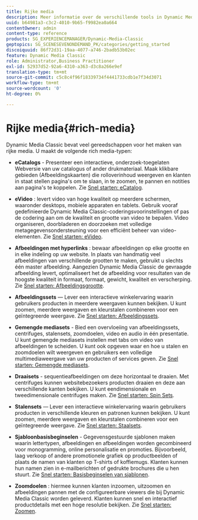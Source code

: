 ```yaml
---
title: Rijke media
description: Meer informatie over de verschillende tools in Dynamic Media Classic die u kunnen helpen rijke media te maken.
uuid: b64981a3-c3c2-4010-9b65-f9982ea0a664
contentOwner: admin
content-type: reference
products: SG_EXPERIENCEMANAGER/Dynamic-Media-Classic
geptopics: SG_SCENESEVENONDEMAND_PK/categories/getting_started
discoiquuid: 86f72d31-19aa-4077-a746-2badb53b02ec
feature: Dynamic Media Classic
role: Administrator,Business Practitioner
exl-id: 52937d52-92a6-4310-a363-d3c8a266e9ef
translation-type: tm+mt
source-git-commit: c5c8c4f96f18339734f4441733cdb1e7f34d3071
workflow-type: tm+mt
source-wordcount: '0'
ht-degree: 0%

---
```


# Rijke media{#rich-media}

Dynamic Media Classic bevat veel gereedschappen voor het maken van rijke media. U maakt de volgende rich media-typen:

* **eCatalogs**  - Presenteer een interactieve, onderzoek-toegelaten Webversie van uw catalogus of ander drukmateriaal. Maak klikbare gebieden (Afbeeldingskaarten) die rolloverinhoud weergeven en klanten in staat stellen pagina&#39;s om te slaan, in te zoomen, te pannen en notities aan pagina&#39;s te koppelen.
Zie [Snel starten: eCatalog](/help/quick-start-ecatalog.md).

* **eVideo** : levert video van hoge kwaliteit op meerdere schermen, waaronder desktops, mobiele apparaten en tablets. Gebruik vooraf gedefinieerde Dynamic Media Classic-coderingsvoorinstellingen of pas de codering aan om de kwaliteit en grootte van video te bepalen. Video organiseren, doorbladeren en doorzoeken met volledige metagegevensondersteuning voor een efficiënt beheer van video-elementen.
Zie [Snel starten: eVideo](/help/quick-start-video.md).

* **Afbeeldingen met hyperlinks** : bewaar afbeeldingen op elke grootte en in elke indeling op uw website. In plaats van handmatig veel afbeeldingen van verschillende grootten te maken, gebruikt u slechts één master afbeelding. Aangezien Dynamic Media Classic de gevraagde afbeelding levert, optimaliseert het de afbeelding voor resultaten van de hoogste kwaliteit in formaat, formaat, gewicht, kwaliteit en verscherping.
Zie [Snel starten: Afbeeldingsgrootte](/help/quick-start-image-sizing.md).

* **Afbeeldingssets**  — Lever een interactieve winkelervaring waarin gebruikers producten in meerdere weergaven kunnen bekijken. U kunt zoomen, meerdere weergaven en kleurstalen combineren voor een geïntegreerde weergave.
Zie [Snel starten: Afbeeldingssets](/help/quick-start-image-sets.md).

* **Gemengde mediasets**  - Bied een overvloeiing van afbeeldingssets, centrifuges, stalensets, zoomdoelen, video en audio in één presentatie. U kunt gemengde mediasets instellen met tabs om video van afbeeldingen te scheiden. U kunt ook opgeven waar en hoe u stalen en zoomdoelen wilt weergeven en gebruikers een volledige multimediaweergave van uw producten of services geven.
Zie [Snel starten: Gemengde mediasets](/help/quick-start-mixed-media-sets.md).

* **Draaisets**  - sequentieafbeeldingen om deze horizontaal te draaien. Met centrifuges kunnen websitebezoekers producten draaien en deze aan verschillende kanten bekijken. U kunt eendimensionale en tweedimensionale centrifuges maken.
Zie [Snel starten: Spin Sets](/help/quick-start-spin-sets.md).

* **Stalensets**  — Lever een interactieve winkelervaring waarin gebruikers producten in verschillende kleuren en patronen kunnen bekijken. U kunt zoomen, meerdere weergaven en kleurstalen combineren voor een geïntegreerde weergave.
Zie [Snel starten: Staalsets](/help/quick-start-swatch-sets.md).

* **Sjabloonbasisbeginselen**  - Gegevensgestuurde sjablonen maken waarin lettertypen, afbeeldingen en afbeeldingen worden gecombineerd voor monogramming, online personalisatie en promoties. Bijvoorbeeld, laag verkoop of andere promotionele grafiek op productbeelden of plaats de namen van klanten op T-shirts of koffiemugs. Klanten kunnen hun namen zien in e-mailberichten of gedrukte brochures die u hen stuurt.
Zie [Snel starten: Basisbeginselen van sjablonen](/help/quick-start-template-basics.md).

* **Zoomdoelen** : hiermee kunnen klanten inzoomen, uitzoomen en afbeeldingen pannen met de configureerbare viewers die bij Dynamic Media Classic worden geleverd. Klanten kunnen snel en interactief productdetails met een hoge resolutie bekijken.
Zie [Snel starten: Zoomen](/help/quick-start-zoom.md).
